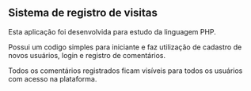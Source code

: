 Sistema de registro de visitas
---------------------------------

Esta aplicação foi desenvolvida para estudo da linguagem PHP. 

Possui um codigo simples para iniciante e faz utilização de cadastro de novos usuários, login e registro de comentários.

Todos os comentários registrados ficam visíveis para todos os usuários com acesso na plataforma.
